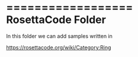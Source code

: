 ==================
RosettaCode Folder
==================

In this folder we can add samples written in

https://rosettacode.org/wiki/Category:Ring
